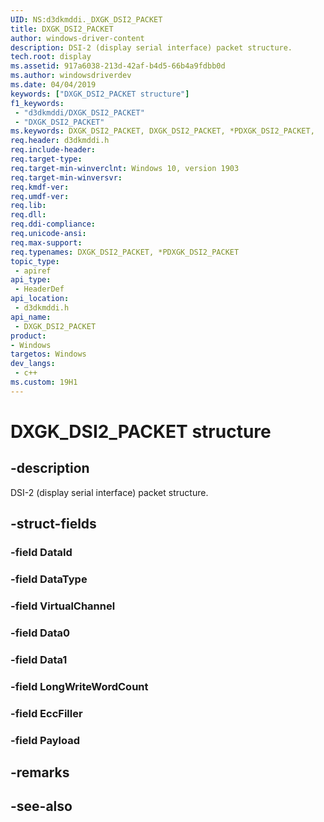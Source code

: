 ```yaml
---
UID: NS:d3dkmddi._DXGK_DSI2_PACKET
title: DXGK_DSI2_PACKET
author: windows-driver-content
description: DSI-2 (display serial interface) packet structure.
tech.root: display
ms.assetid: 917a6038-213d-42af-b4d5-66b4a9fdbb0d
ms.author: windowsdriverdev
ms.date: 04/04/2019
keywords: ["DXGK_DSI2_PACKET structure"]
f1_keywords:
 - "d3dkmddi/DXGK_DSI2_PACKET"
 - "DXGK_DSI2_PACKET"
ms.keywords: DXGK_DSI2_PACKET, DXGK_DSI2_PACKET, *PDXGK_DSI2_PACKET, 
req.header: d3dkmddi.h
req.include-header:
req.target-type:
req.target-min-winverclnt: Windows 10, version 1903
req.target-min-winversvr:
req.kmdf-ver:
req.umdf-ver:
req.lib:
req.dll:
req.ddi-compliance:
req.unicode-ansi:
req.max-support:
req.typenames: DXGK_DSI2_PACKET, *PDXGK_DSI2_PACKET
topic_type: 
 - apiref
api_type: 
 - HeaderDef
api_location: 
 - d3dkmddi.h
api_name: 
 - DXGK_DSI2_PACKET
product:
- Windows
targetos: Windows
dev_langs:
 - c++
ms.custom: 19H1
---
```


# DXGK_DSI2_PACKET structure

## -description

DSI-2 (display serial interface) packet structure.

## -struct-fields

### -field DataId

### -field DataType
 
### -field VirtualChannel
 
### -field Data0
 
### -field Data1
 
### -field LongWriteWordCount
 
### -field EccFiller
 
### -field Payload
 

## -remarks

## -see-also
